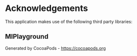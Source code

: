 # Acknowledgements
This application makes use of the following third party libraries:

## MIPlayground


Generated by CocoaPods - https://cocoapods.org
